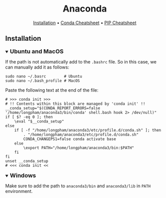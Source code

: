 <div align="center">

Anaconda
=============================

<p align="center">
  <a href="#installation">Installation</a> •
  <a href="../../data/pdf/conda_cheatsheet.pdf">Conda Cheatsheet</a> •
  <a href="../../data/pdf/pip_cheatsheet.pdf">PIP Cheatsheet</a>
</p>
</div>

## Installation

<details open>
<summary><b style="font-size:18px">Ubuntu and MacOS</b></summary>

If the path is not automatically add to the `.bashrc` file. So in this case, we can manually add it as follows:

```shell
sudo nano ~/.basrc        # Ubuntu
sudo nano ~/.bash_profile # MacOS
```

Paste the following text at the end of the file:

```shell
# >>> conda init >>>
# !! Contents within this block are managed by 'conda init' !!
__conda_setup="$(CONDA_REPORT_ERRORS=false '/home/longpham/anaconda3/bin/conda' shell.bash hook 2> /dev/null)"
if [ $? -eq 0 ]; then
    \eval "$__conda_setup"
else
    if [ -f "/home/longpham/anaconda3/etc/profile.d/conda.sh" ]; then
        . "/home/longpham/anaconda3/etc/profile.d/conda.sh"
        CONDA_CHANGEPS1=false conda activate base
    else
        \export PATH="/home/longpham/anaconda3/bin:$PATH"
    fi
fi
unset __conda_setup
# <<< conda init <<
```

</details>

<details open>
<summary><b style="font-size:18px">Windows</b></summary>

Make sure to add the path to `anaconda3/bin` and `anaconda3/lib` in `PATH` environment.
</details>
